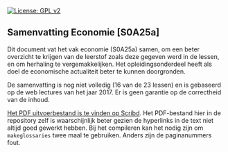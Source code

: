 [![License: GPL v2](https://img.shields.io/badge/License-GPL%20v2-blue.svg)](https://www.gnu.org/licenses/old-licenses/gpl-2.0.en.html)

## Samenvatting Economie [S0A25a]

Dit document vat het vak economie (S0A25a) samen, om een beter overzicht te krijgen van de leerstof zoals deze gegeven werd in de lessen, en om herhaling te vergemakkelijken. Het opleidingsonderdeel heeft als doel de economische actualiteit beter te kunnen doorgronden.

De samenvatting is nog niet volledig (16 van de 23 lessen) en is gebaseerd op de web lectures van het jaar 2017. Er is geen garantie op de correctheid van de inhoud. 

[Het PDF uitvoerbestand is te vinden op Scribd](https://www.scribd.com/document/367243894/Samenvatting-Economie-S0A25a). Het PDF-bestand hier in de repository zelf is waarschijnlijk beter gezien de hyperlinks in de text niet altijd goed gewerkt hebben. Bij het compileren kan het nodig zijn om `makeglossaries` twee maal te gebruiken. Anders zijn de paginanummers fout.
